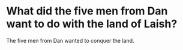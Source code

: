 # What did the five men from Dan want to do with the land of Laish?

The five men from Dan wanted to conquer the land.
